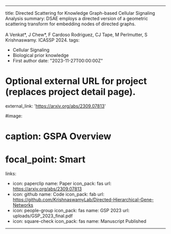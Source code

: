 
---
title: Directed Scattering for Knowledge Graph-based Cellular Signaling Analysis
summary: DSAE employs a directed version of a geometric scattering transform for embedding nodes of directed graphs.<br /><br />A Venkat*, J Chew*, F Cardoso Rodriguez, CJ Tape, M Perlmutter, S Krishnaswamy. ICASSP 2024.
tags:
  - Cellular Signaling
  - Biological prior knowledge
  - First author
date: "2023-11-27T00:00:00Z"

# Optional external URL for project (replaces project detail page).
external_link: 'https://arxiv.org/abs/2309.07813'

#image:
#  caption: GSPA Overview
#  focal_point: Smart
links:
  - icon: paperclip
    name: Paper
    icon_pack: fas
    url: https://arxiv.org/abs/2309.07813
  - icon: github
    name: Code
    icon_pack: fab
    url: https://github.com/KrishnaswamyLab/Directed-Hierarchical-Gene-Networks
  - icon: people-group
    icon_pack: fas
    name: GSP 2023
    url: uploads/GSP_2023_final.pdf
  - icon: square-check
    icon_pack: fas
    name: Manuscript Published
---
